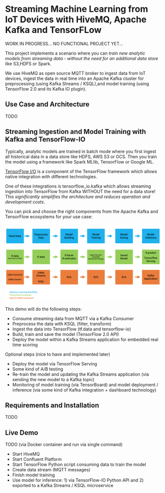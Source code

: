 # Streaming Machine Learning from IoT Devices with HiveMQ, Apache Kafka and TensorFLow

WORK IN PROGRESS... NO FUNCTIONAL PROJECT YET...

This project implements a scenario where you can *train new analytic models from streaming data - without the need for an additional data store* like S3,HDFS or Spark.

We use HiveMQ as open source MQTT broker to ingest data from IoT devices, ingest the data in real time into an Apache Kafka cluster for preprocessing (using Kafka Streams / KSQL),and model training (using TensorFlow 2.0 and its Kafka IO plugin).

## Use Case and Architecture

TODO

## Streaming Ingestion and Model Training with Kafka and TensorFlow-IO

Typically, analytic models are trained in batch mode where you first ingest all historical data in a data store like HDFS, AWS S3 or GCS. Then you train the model using a framework like Spark MLlib, TensorFlow or Google ML. 

[TensorFlow I/O](https://github.com/tensorflow/io) is a component of the TensorFlow framework which allows native integration with different technologies.

One of these integrations is tensorflow_io.kafka which allows streaming ingestion into TensorFlow from Kafka WITHOUT the need for a data store! This *significantly simplifies the architecture  and reduces operation and development costs*.

You can pick and choose the right components from the Apache Kafka and TensorFlow ecosystems for your use case:

![Machine Learning Workflow with TensorFlow and Apache Kafka Ecosystem](images/TensorFlow_Apache_Kafka_Streaming_Workflow.png)

This demo will do the following steps:

- Consume streaming data from MQTT via a Kafka Consumer
- Preprocess the data with KSQL (filter, transform)
- Ingest the data into TensorFlow  (tf.data and tensorflow-io)
- Build, train and save the model  (TensorFlow 2.0 API)
- Deploy the model within a Kafka Streams application for embedded real time scoring

Optional steps (nice to have and implemented later)

- Deploy the model via TensorFlow Serving
- Some kind of A/B testing
- Re-train the model and updating the Kafka Streams application (via sending the new model to a Kafka topic)
- Monitoring of model training (via TensorBoard) and model deployment / inference (via some kind of Kafka integration + dashboard technology)

## Requirements and Installation

TODO

## Live Demo

TODO (via Docker container and run via single command)

- Start HiveMQ
- Start Confluent Platform
- Start TensorFlow Python script consuming data to train the model
- Create data stream (MQTT messages)
- Finish model training
- Use model for inference: 1) via TensorFlow-IO Python API and 2) exported to a Kafka Streams / KSQL microservice

